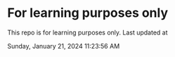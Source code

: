 # For learning purposes only
This repo is for learning purposes only.
Last updated at

Sunday, January 21, 2024 11:23:56 AM

